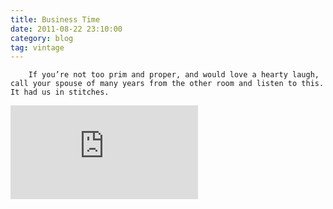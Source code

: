 ```yaml
---
title: Business Time
date: 2011-08-22 23:10:00
category: blog
tag: vintage
---
```

        If you’re not too prim and proper, and would love a hearty laugh, call your spouse of many years from the other room and listen to this. It had us in stitches.

<iframe frameborder="0" src="http://www.youtube.com/embed/f4O4-09qVec"></iframe>